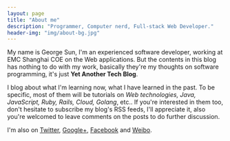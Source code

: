 ```yaml
---
layout: page
title: "About me"
description: "Programmer, Computer nerd, Full-stack Web Developer."
header-img: "img/about-bg.jpg"
---
```


My name is George Sun, I'm an experienced software developer, working at EMC Shanghai COE on the Web applications. But the contents in this blog has nothing to do with my work, basically they're my thoughts on software programming, it's just **Yet Another Tech Blog**.

I blog about what I'm learning now, what I have learned in the past. To be specific, most of them will be tutorials on *Web technologies, Java, JavaScript, Ruby, Rails, Cloud, Golang*, etc.. If you're interested in them too, don't  hesitate to subscribe my blog's RSS feeds, I'll appreciate it, also you're welcomed to leave comments on the posts to do further discussion.

I'm also on [Twitter](https://twitter.com/kui_sun), [Google+](https://plus.google.com/u/0/103092209824087504629), [Facebook](https://www.facebook.com/kui.sun.71) and [Weibo](http://weibo.com/1994207995/profile).
